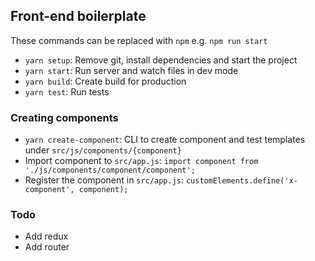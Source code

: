 ## Front-end boilerplate

These commands can be replaced with `npm` e.g. `npm run start`

+ `yarn setup`: Remove git, install dependencies and start the project
+ `yarn start`: Run server and watch files in dev mode
+ `yarn build`: Create build for production
+ `yarn test`: Run tests

### Creating components
+ `yarn create-component`: CLI to create component and test templates under `src/js/components/{component}`
+ Import component to `src/app.js`: `import component from './js/components/component/component';`
+ Register the component in `src/app.js`: `customElements.define('x-component', component);`

### Todo
+ Add redux
+ Add router
